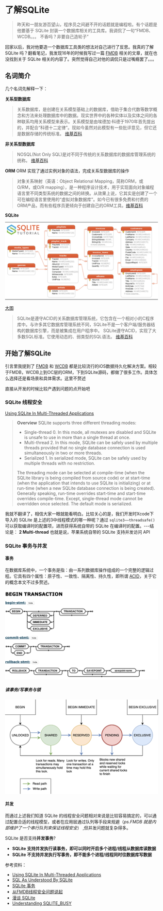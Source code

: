 # 了解SQLite

> 昨天和一朋友游百望山，程序员之间避不开的话题就是编程啦。有个话题是他要基于 SQLite 封装一个数据库相关的工具库。我调侃了一句“FMDB、WCDB。。。 不香吗？非要自己造轮子”

回家以后，我对他要造一个数据库工具类的想法对自己进行了反思。我真的了解SQLite 吗？翻看笔记，我发现16年的时候我写过一篇 [FMDB](https://github.com/likenow/blog/blob/master/articles/2016-5-14-FMDB%E4%BD%BF%E7%94%A8.md) 相关的文章，就在也没找到关于 SQLite 相关的内容了。突然觉得自己对他的调侃只是过嘴瘾罢了。。。

## 名词简介

几个名词先解释一下：

**关系型数据库**
> 关系数据库，是创建在关系模型基础上的数据库，借助于集合代数等数学概念和方法来处理数据库中的数据。现实世界中的各种实体以及实体之间的各种联系均用关系模型来表示。关系模型是由埃德加·科德于1970年首先提出的，并配合“科德十二定律”。现如今虽然对此模型有一些批评意见，但它还是数据存储的传统标准。 [维基百科](https://zh.wikipedia.org/wiki/%E5%85%B3%E7%B3%BB%E6%95%B0%E6%8D%AE%E5%BA%93)


**非关系型数据库**
> NOSQL(Not Only SQL)是对不同于传统的关系数据库的数据库管理系统的统称。 [维基百科](https://zh.wikipedia.org/wiki/NoSQL)


**ORM**
ORM 实现了通过实例对象的语法，完成关系型数据库的操作

> 对象关系映射（英语：Object Relational Mapping，简称ORM，或O/RM，或O/R mapping），是一种程序设计技术，用于实现面向对象编程语言里不同类型系统的数据之间的转换。从效果上说，它其实是创建了一个可在编程语言里使用的“虚拟对象数据库”。如今已有很多免费和付费的ORM产品，而有些程序员更倾向于创建自己的ORM工具。[维基百科](https://zh.wikipedia.org/wiki/%E5%AF%B9%E8%B1%A1%E5%85%B3%E7%B3%BB%E6%98%A0%E5%B0%84)

**SQLite**

![](../assets/2020-sqlite-1.png)

[大图](https://www.sqlitetutorial.net/wp-content/uploads/2018/03/sqlite-sample-database-diagram-color.pdf)

> SQLite是遵守ACID的关系数据库管理系统，它包含在一个相对小的C程序库中。与许多其它数据库管理系统不同，SQLite不是一个客户端/服务器结构的数据库引擎，而是被集成在用户程序中。 SQLite遵守ACID，实现了大多数SQL标准。它使用动态的、弱类型的SQL语法。 [维基百科](https://zh.wikipedia.org/wiki/SQLite)

## 开始了解SQLite

引言里我提到了 [FMDB](https://github.com/ccgus/fmdb) 和 [WCDB](https://github.com/Tencent/wcdb) 都是比较流行的iOS数据持久化解决方案。相较于FMDB，WCDB上到OC层的ORM，下到SQLite源码，都做了很多工作。具体怎么选择还是看场景和具体需求。这里不赘述

直接从开发的时候比较产遇到问题的点开始吧

### SQLite 线程安全

[Using SQLite In Multi-Threaded Applications](https://www.sqlite.org/threadsafe.html)

> **Overview**
> SQLite supports three different threading modes:
> - Single-thread 0. In this mode, all mutexes are disabled and SQLite is unsafe to use in more than a single thread at once.
> - Multi-thread 2. In this mode, SQLite can be safely used by multiple threads provided that no single database connection is used simultaneously in two or more threads.
> - Serialized 1. In serialized mode, SQLite can be safely used by multiple threads with no restriction.
> 
> The threading mode can be selected at compile-time (when the SQLite library is being compiled from source code) or at start-time (when the application that intends to use SQLite is initializing) or at run-time (when a new SQLite database connection is being created). Generally speaking, run-time overrides start-time and start-time overrides compile-time. Except, single-thread mode cannot be overridden once selected.
> The default mode is serialized.

我就不翻译了，相信大家一眼就能看明白。比较关心的是，我们开发时Xcode下导入的 SQLite 是上述的3中线程模式的哪一种呢？通过 `sqlite3——threadsafe()` 可以获取编译时的配置项，进而获得系统自带的 SQLite 在编译时的配置。---结论是： **2 Multi-thread**
也就是说，苹果系统自带的 SQLite 支持并发访问 API

### SQLite 事务与并发
#### 事务
在数据库系统中，一个事务是指：由一系列数据库操作组成的一个完整的逻辑过程。它具有四个属性：原子性、一致性、隔离性、持久性，即所谓 [ACID](https://zh.wikipedia.org/wiki/ACID)，关于它的概念本文不过多赘述。

![](../assets/2020-sqlite-2.png)

##### 读事务/写事务与锁
![](../assets/2020-sqlite-3.png)


#### 并发
而通过上述我们知道 SQLite 的线程安全问题相对来说是比较容易搞定的，可以通过配置合适的线程模型，或者在应用层通过队列等手段来规避（*ps.FMDB 就是内部维护了一个串行队列来保证线程安全*） ,但并发问题就复杂得多。

SQLite 是否支持**并发事务**?

- **SQLite 支持并发执行读事务，即可以同时开启多个进程/线程从数据库读数据**
- **SQLite 不支持并发执行写事务，即不能多个进程/线程同时往数据库写数据**





参考资料：
- [Using SQLite In Multi-Threaded Applications](https://www.sqlite.org/threadsafe.html)
- [SQL As Understood By SQLite](https://www.sqlite.org/lang_transaction.html)
- [SQLite 事务](https://www.sunzn.com/2017/11/24/SQLite-%E4%BA%8B%E5%8A%A1/)
- [从FMDB线程安全问题说起](https://crmo.github.io/2019/01/28/%E4%BB%8EFMDB%E7%BA%BF%E7%A8%8B%E5%AE%89%E5%85%A8%E9%97%AE%E9%A2%98%E8%AF%B4%E8%B5%B7/)
- [漫谈 SQLite](https://zhangbuhuai.com/post/sqlite.html)
- [Understanding SQLITE_BUSY](https://activesphere.com/blog/2018/12/24/understanding-sqlite-busy)
